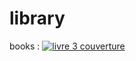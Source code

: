 # library
books :
[![livre 3 couverture](https://res.cloudinary.com/dqt8qhx31/image/upload/v1742235997/livre_3-min_wqgmu9.jpg)](https://archeodiscret.github.io/site-internet/livre_3.html)

